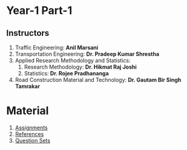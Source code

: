 # Year-1 Part-1

## Instructors
1. Traffic Engineering: **Anil Marsani**
2. Transportation Engineering: **Dr. Pradeep Kumar Shrestha**
3. Applied Research Methodology and Statistics:
   1. Research Methodology: **Dr. Hikmat Raj Joshi**
   2. Statistics: **Dr. Rojee Pradhananga**
5. Road Construction Material and Technology: **Dr. Gautam Bir Singh Tamrakar**

# Material
1. [Assignments](https://drive.google.com/drive/folders/1STdMWOS62BKT1naUXBIk1KfkC5xm4g6v?usp=sharing)
2. [References](https://drive.google.com/drive/folders/1VMSlpMmKj9ypfERMeXstWgy3Pgj1zLJ9?usp=sharing)
3. [Question Sets](https://github.com/pragyanone/MSTrE2079/tree/main/Year-1%20Part-1/Question%20Sets)
